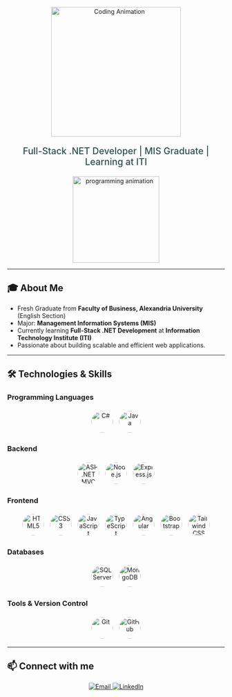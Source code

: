 <p align="center">
  <img src="https://media.giphy.com/media/L95W4wv8nnb9K/giphy.gif" alt="Coding Animation" width="300" />
</p>

<p align="center" style="font-size: 1.5em; font-weight: 500; color:#2f4f4f;">
  Full-Stack .NET Developer | MIS Graduate | Learning at ITI
</p>

<p align="center">
  <img src="https://media.giphy.com/media/3oEjI6SIIHBdRxXI40/giphy.gif" width="200" alt="programming animation" />
</p>

---

## 🎓 About Me

- Fresh Graduate from **Faculty of Business, Alexandria University** (English Section)  
- Major: **Management Information Systems (MIS)**  
- Currently learning **Full-Stack .NET Development** at **Information Technology Institute (ITI)**  
- Passionate about building scalable and efficient web applications.

---

## 🛠️ Technologies & Skills

### Programming Languages  
<p align="center">
  <img alt="C#" src="https://cdn.jsdelivr.net/gh/devicons/devicon/icons/csharp/csharp-original.svg" width="50" style="border-radius: 50%; margin: 5px;" />
  <img alt="Java" src="https://cdn.jsdelivr.net/gh/devicons/devicon/icons/java/java-original.svg" width="50" style="border-radius: 50%; margin: 5px;" />
</p>

### Backend  
<p align="center">
  <img alt="ASP.NET MVC" src="https://cdn.jsdelivr.net/gh/devicons/devicon/icons/dot-net/dot-net-original.svg" width="50" style="border-radius: 50%; margin: 5px;" />
  <img alt="Node.js" src="https://cdn.jsdelivr.net/gh/devicons/devicon/icons/nodejs/nodejs-original.svg" width="50" style="border-radius: 50%; margin: 5px;" />
  <img alt="Express.js" src="https://cdn.jsdelivr.net/gh/devicons/devicon/icons/express/express-original.svg" width="50" style="border-radius: 50%; margin: 5px;" />
</p>

### Frontend  
<p align="center">
  <img alt="HTML5" src="https://cdn.jsdelivr.net/gh/devicons/devicon/icons/html5/html5-original.svg" width="50" style="border-radius: 50%; margin: 5px;" />
  <img alt="CSS3" src="https://cdn.jsdelivr.net/gh/devicons/devicon/icons/css3/css3-original.svg" width="50" style="border-radius: 50%; margin: 5px;" />
  <img alt="JavaScript" src="https://cdn.jsdelivr.net/gh/devicons/devicon/icons/javascript/javascript-original.svg" width="50" style="border-radius: 50%; margin: 5px;" />
  <img alt="TypeScript" src="https://cdn.jsdelivr.net/gh/devicons/devicon/icons/typescript/typescript-original.svg" width="50" style="border-radius: 50%; margin: 5px;" />
  <img alt="Angular" src="https://cdn.jsdelivr.net/gh/devicons/devicon/icons/angularjs/angularjs-original.svg" width="50" style="border-radius: 50%; margin: 5px;" />
  <img alt="Bootstrap" src="https://cdn.jsdelivr.net/gh/devicons/devicon/icons/bootstrap/bootstrap-plain.svg" width="50" style="border-radius: 50%; margin: 5px;" />
  <img alt="Tailwind CSS" src="https://cdn.jsdelivr.net/gh/devicons/devicon/icons/tailwindcss/tailwindcss-plain.svg" width="50" style="border-radius: 50%; margin: 5px;" />
</p>

### Databases  
<p align="center">
  <img alt="SQL Server" src="https://cdn.jsdelivr.net/gh/devicons/devicon/icons/microsoftsqlserver/microsoftsqlserver-plain.svg" width="50" style="border-radius: 50%; margin: 5px;" />
  <img alt="MongoDB" src="https://cdn.jsdelivr.net/gh/devicons/devicon/icons/mongodb/mongodb-original.svg" width="50" style="border-radius: 50%; margin: 5px;" />
</p>

### Tools & Version Control  
<p align="center">
  <img alt="Git" src="https://cdn.jsdelivr.net/gh/devicons/devicon/icons/git/git-original.svg" width="50" style="border-radius: 50%; margin: 5px;" />
  <img alt="GitHub" src="https://cdn.jsdelivr.net/gh/devicons/devicon/icons/github/github-original.svg" width="50" style="border-radius: 50%; margin: 5px;" />
</p>

---

## 📫 Connect with me

<p align="center">
  <a href="mailto:rodina.elfeky228@gmail.com" target="_blank" rel="noopener noreferrer">
    <img alt="Email" src="https://img.shields.io/badge/Email-D14836?style=flat&logo=gmail&logoColor=white&color=D14836" />
  </a>
  <a href="https://www.linkedin.com/in/rodinaelfeky" target="_blank" rel="noopener noreferrer">
    <img alt="LinkedIn" src="https://img.shields.io/badge/LinkedIn-0A66C2?style=flat&logo=linkedin&logoColor=white&color=0A66C2" />
  </a>
</p>

